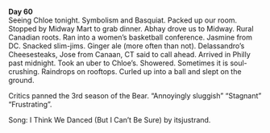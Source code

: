 **Day 60**  
Seeing Chloe tonight. Symbolism and Basquiat. Packed up our room. Stopped by Midway Mart to grab dinner. Abhay drove us to Midway. Rural Canadian roots. Ran into a women’s basketball conference. Jasmine from DC. Snacked slim-jims. Ginger ale (more often than not). Delassandro’s Cheesesteaks, Jose from Canaan, CT said to call ahead. Arrived in Philly past midnight. Took an uber to Chloe’s. Showered. Sometimes it is soul-crushing. Raindrops on rooftops. Curled up into a ball and slept on the ground. 

Critics panned the 3rd season of the Bear. “Annoyingly sluggish” “Stagnant” “Frustrating”. 

Song: I Think We Danced (But I Can’t Be Sure) by itsjustrand.
